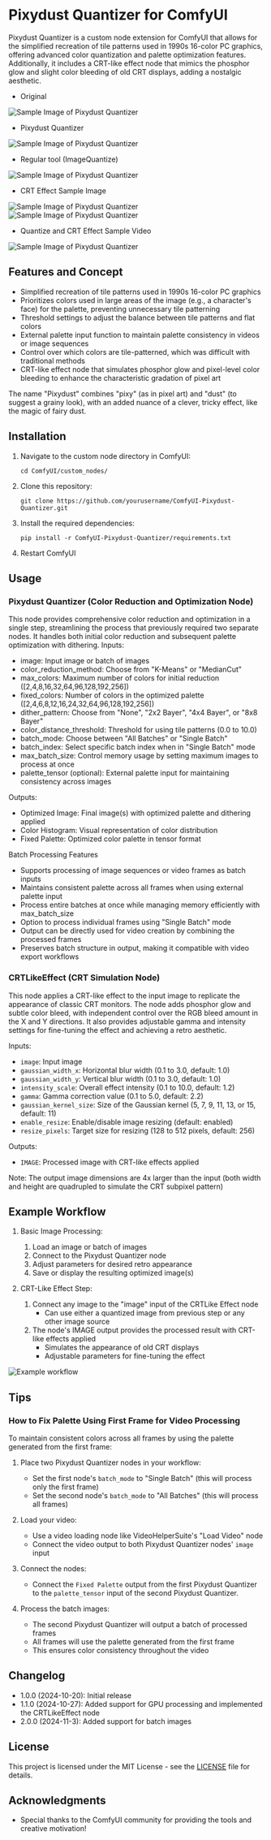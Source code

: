 # Pixydust Quantizer for ComfyUI

Pixydust Quantizer is a custom node extension for ComfyUI that allows for the simplified recreation of tile patterns used in 1990s 16-color PC graphics, offering advanced color quantization and palette optimization features.
Additionally, it includes a CRT-like effect node that mimics the phosphor glow and slight color bleeding of old CRT displays, adding a nostalgic aesthetic.

- Original

![Sample Image of Pixydust Quantizer](images/sample_img_02.png)

- Pixydust Quantizer

![Sample Image of Pixydust Quantizer](images/sample_img_03.png)

- Regular tool  (ImageQuantize)

![Sample Image of Pixydust Quantizer](images/sample_img_04.png)

- CRT Effect Sample Image

![Sample Image of Pixydust Quantizer](images/CRT_sample1.png)
![Sample Image of Pixydust Quantizer](images/CRT_sample2.png)

- Quantize and CRT Effect Sample Video

![Sample Image of Pixydust Quantizer](images/CRT_mov_001.gif)

## Features and Concept

- Simplified recreation of tile patterns used in 1990s 16-color PC graphics
- Prioritizes colors used in large areas of the image (e.g., a character's face) for the palette, preventing unnecessary tile patterning
- Threshold settings to adjust the balance between tile patterns and flat colors
- External palette input function to maintain palette consistency in videos or image sequences
- Control over which colors are tile-patterned, which was difficult with traditional methods
- CRT-like effect node that simulates phosphor glow and pixel-level color bleeding to enhance the characteristic gradation of pixel art

The name "Pixydust" combines "pixy" (as in pixel art) and "dust" (to suggest a grainy look), with an added nuance of a clever, tricky effect, like the magic of fairy dust.

## Installation

1. Navigate to the custom node directory in ComfyUI:
   ```
   cd ComfyUI/custom_nodes/
   ```

2. Clone this repository:
   ```
   git clone https://github.com/yourusername/ComfyUI-Pixydust-Quantizer.git
   ```

3. Install the required dependencies:
   ```
   pip install -r ComfyUI-Pixydust-Quantizer/requirements.txt
   ```

4. Restart ComfyUI

## Usage

### Pixydust Quantizer (Color Reduction and Optimization Node)
This node provides comprehensive color reduction and optimization in a single step, streamlining the process that previously required two separate nodes. It handles both initial color reduction and subsequent palette optimization with dithering.
Inputs:

- image: Input image or batch of images
- color_reduction_method: Choose from "K-Means" or "MedianCut"
- max_colors: Maximum number of colors for initial reduction ([2,4,8,16,32,64,96,128,192,256])
- fixed_colors: Number of colors in the optimized palette ([2,4,6,8,12,16,24,32,64,96,128,192,256])
- dither_pattern: Choose from "None", "2x2 Bayer", "4x4 Bayer", or "8x8 Bayer"
- color_distance_threshold: Threshold for using tile patterns (0.0 to 10.0)
- batch_mode: Choose between "All Batches" or "Single Batch"
- batch_index: Select specific batch index when in "Single Batch" mode
- max_batch_size: Control memory usage by setting maximum images to process at once
- palette_tensor (optional): External palette input for maintaining consistency across images

Outputs:

- Optimized Image: Final image(s) with optimized palette and dithering applied
- Color Histogram: Visual representation of color distribution
- Fixed Palette: Optimized color palette in tensor format

Batch Processing Features

- Supports processing of image sequences or video frames as batch inputs
- Maintains consistent palette across all frames when using external palette input
- Process entire batches at once while managing memory efficiently with max_batch_size
- Option to process individual frames using "Single Batch" mode
- Output can be directly used for video creation by combining the processed frames
- Preserves batch structure in output, making it compatible with video export workflows

### CRTLikeEffect (CRT Simulation Node)

This node applies a CRT-like effect to the input image to replicate the appearance of classic CRT monitors. The node adds phosphor glow and subtle color bleed, with independent control over the RGB bleed amount in the X and Y directions. It also provides adjustable gamma and intensity settings for fine-tuning the effect and achieving a retro aesthetic.

Inputs:
- `image`: Input image
- `gaussian_width_x`: Horizontal blur width (0.1 to 3.0, default: 1.0)
- `gaussian_width_y`: Vertical blur width (0.1 to 3.0, default: 1.0)
- `intensity_scale`: Overall effect intensity (0.1 to 10.0, default: 1.2)
- `gamma`: Gamma correction value (0.1 to 5.0, default: 2.2)
- `gaussian_kernel_size`: Size of the Gaussian kernel (5, 7, 9, 11, 13, or 15, default: 11)
- `enable_resize`: Enable/disable image resizing (default: enabled)
- `resize_pixels`: Target size for resizing (128 to 512 pixels, default: 256)

Outputs:
- `IMAGE`: Processed image with CRT-like effects applied

Note: The output image dimensions are 4x larger than the input (both width and height are quadrupled to simulate the CRT subpixel pattern)

## Example Workflow

1. Basic Image Processing:
   1. Load an image or batch of images
   2. Connect to the Pixydust Quantizer node
   3. Adjust parameters for desired retro appearance
   4. Save or display the resulting optimized image(s)

2. CRT-Like Effect Step:
   1. Connect any image to the "image" input of the CRTLike Effect node 
      - Can use either a quantized image from previous step or any other image source
   2. The node's IMAGE output provides the processed result with CRT-like effects applied
      - Simulates the appearance of old CRT displays
      - Adjustable parameters for fine-tuning the effect

![Example workflow](workflow_1.png)

## Tips

### How to Fix Palette Using First Frame for Video Processing

To maintain consistent colors across all frames by using the palette generated from the first frame:

1. Place two Pixydust Quantizer nodes in your workflow:
   - Set the first node's `batch_mode` to "Single Batch" (this will process only the first frame)
   - Set the second node's `batch_mode` to "All Batches" (this will process all frames)

2. Load your video:
   - Use a video loading node like VideoHelperSuite's "Load Video" node
   - Connect the video output to both Pixydust Quantizer nodes' `image` input

3. Connect the nodes:
   - Connect the `Fixed Palette` output from the first Pixydust Quantizer to the `palette_tensor` input of the second Pixydust Quantizer.

4. Process the batch images:
   - The second Pixydust Quantizer will output a batch of processed frames
   - All frames will use the palette generated from the first frame
   - This ensures color consistency throughout the video

## Changelog
- 1.0.0 (2024-10-20): Initial release
- 1.1.0 (2024-10-27): Added support for GPU processing and implemented the CRTLikeEffect node
- 2.0.0 (2024-11-3): Added support for batch images

## License

This project is licensed under the MIT License - see the [LICENSE](LICENCE.txt) file for details.

## Acknowledgments

- Special thanks to the ComfyUI community for providing the tools and creative motivation!